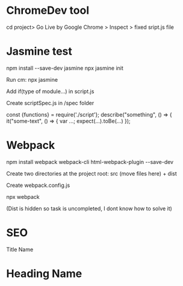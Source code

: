 # ChromeDev tool
cd project> Go Live by Google Chrome > Inspect > fixed sript.js file

# Jasmine test
npm install --save-dev jasmine
npx jasmine init

Run cm: npx jasmine

Add if(type of module...) in script.js

Create scriptSpec.js in /spec folder

const {functions} = require('./script'};
describe("something", () => {
  it("some-text", () => { var ...; expect(...).toBe(...) });

# Webpack
npm install webpack webpack-cli html-webpack-plugin --save-dev

Create two directories at the project root: src (move files here) + dist

Create webpack.config.js

npx webpack 

(Dist is hidden so task is uncompleted, I dont know how to solve it)

# SEO
<head>
  <meta>
  <tittle>Title Name</tittle>
</head>
<body>
  <h1>Heading Name</h1>
</body>
